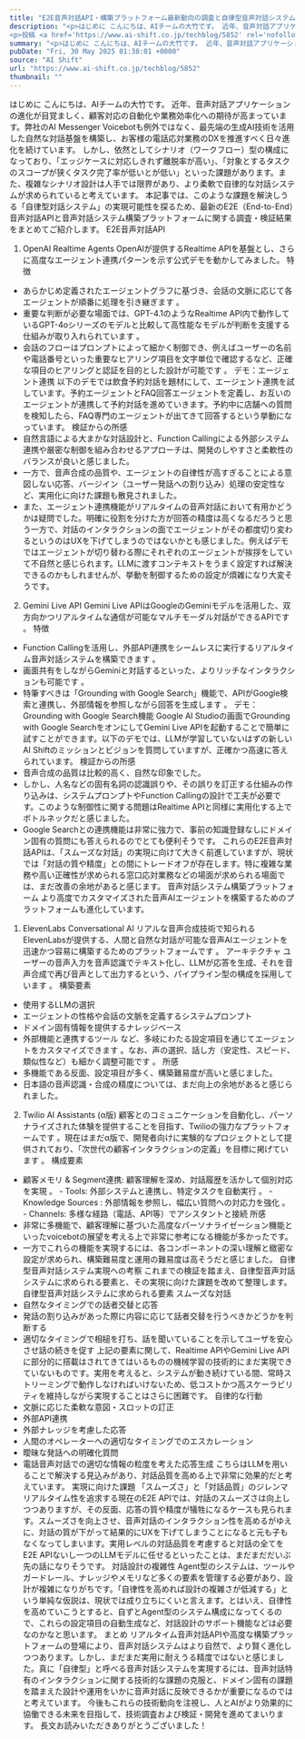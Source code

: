 ```yaml
---
title: "E2E音声対話API・構築プラットフォーム最新動向の調査と自律型音声対話システムの展望"
description: "<p>はじめに こんにちは、AIチームの大竹です。 近年、音声対話アプリケーションの進化が目覚ましく、顧客対応の自動化や業務効率化への期待が高まっています。弊社のAI Messenger Voicebotも例外ではなく、最先端 [&#8230;]</p>
<p>投稿 <a href='https://www.ai-shift.co.jp/techblog/5852' rel='nofollow'>E2E音声対話API・構築プラットフォーム最新動向の調査と自律型音声対話システムの展望</a> は <a href='https://www.ai-shift.co.jp' rel='nofollow'>株式会社AI Shift</a> に最初に表示されました。</p>"
summary: "<p>はじめに こんにちは、AIチームの大竹です。 近年、音声対話アプリケーションの進化が目覚ましく、顧客対応の自動化や業務効率化への期待が高まっています。弊社のAI Messenger Voicebotも例外ではなく、最先端 [&#823"
pubDate: "Fri, 30 May 2025 01:38:01 +0000"
source: "AI Shift"
url: "https://www.ai-shift.co.jp/techblog/5852"
thumbnail: ""
---
```


はじめに
こんにちは、AIチームの大竹です。
近年、音声対話アプリケーションの進化が目覚ましく、顧客対応の自動化や業務効率化への期待が高まっています。弊社のAI Messenger Voicebotも例外ではなく、最先端の生成AI技術を活用した自然な対話基盤を構築し、お客様の電話応対業務のDXを推進すべく日々進化を続けています。
しかし、依然としてシナリオ（ワークフロー）型の構成になっており、「エッジケースに対応しきれず離脱率が高い」、「対象とするタスクのスコープが狭くタスク完了率が低いとが低い」といった課題があります。また、複雑なシナリオ設計は人手では限界があり、より柔軟で自律的な対話システムが求められていると考えています。
本記事では、このような課題を解決しうる「自律型対話システム」の実現可能性を探るため、最新のE2E（End-to-End）音声対話APIと音声対話システム構築プラットフォームに関する調査・検証結果をまとめてご紹介します。
E2E音声対話API
1. OpenAI Realtime Agents
OpenAIが提供するRealtime APIを基盤とし、さらに高度なエージェント連携パターンを示す公式デモを動かしてみました。
特徴
- あらかじめ定義されたエージェントグラフに基づき、会話の文脈に応じて各エージェントが順番に処理を引き継ぎます 。
- 重要な判断が必要な場面では、GPT-4.1のようなRealtime API内で動作しているGPT-4oシリーズのモデルと比較して高性能なモデルが判断を支援する仕組みが取り入れられています 。
- 会話のフローはプロンプトによって細かく制御でき、例えばユーザーの名前や電話番号といった重要なヒアリング項目を文字単位で確認するなど、正確な項目のヒアリングと認証を目的とした設計が可能です 。
デモ：エージェント連携
以下のデモでは飲食予約対話を題材にして、エージェント連携を試しています。予約エージェントとFAQ回答エージェントを定義し、お互いのエージェントが連携して予約対話を進めていきます。予約中に店舗への質問を検知したら、FAQ専門のエージェントが出てきて回答するという挙動になっています。
検証からの所感
- 自然言語による大まかな対話設計と、Function Callingによる外部システム連携や厳密な制御を組み合わせるアプローチは、開発のしやすさと柔軟性のバランスが良いと感じました。
- 一方で、音声合成の品質や、エージェントの自律性が高すぎることによる意図しない応答、バージイン（ユーザー発話への割り込み）処理の安定性など、実用化に向けた課題も散見されました。
- また、エージェント連携機能がリアルタイムの音声対話において有用かどうかは疑問でした。明確に役割を分けた方が回答の精度は高くなるだろうと思う一方で、対話のインタラクションの面でエージェントがその都度切り変わるというのはUXを下げてしまうのではないかとも感じました。例えばデモではエージェントが切り替わる際にそれぞれのエージェントが挨拶をしていて不自然と感じられます。LLMに渡すコンテキストをうまく設定すれば解決できるのかもしれませんが、挙動を制御するための設定が煩雑になり大変そうです。
2. Gemini Live API
Gemini Live APIはGoogleのGeminiモデルを活用した、双方向かつリアルタイムな通信が可能なマルチモーダル対話ができるAPIです 。
特徴
- Function Callingを活用し、外部API連携をシームレスに実行するリアルタイム音声対話システムを構築できます 。
- 画面共有をしながらGeminiと対話するといった、よりリッチなインタラクションも可能です 。
- 特筆すべきは「Grounding with Google Search」機能で、APIがGoogle検索と連携し、外部情報を参照しながら回答を生成します 。
デモ：Grounding with Google Search機能
Google AI Studioの画面でGrounding with Google SearchをオンにしてGemini Live APIを起動することで簡単に試すことができます。以下のデモでは、LLMが学習していないはずの新しいAI Shiftのミッションとビジョンを質問していますが、正確かつ高速に答えられています。
検証からの所感
- 音声合成の品質は比較的高く、自然な印象でした。
- しかし、人名などの固有名詞の認識誤りや、その誤りを訂正する仕組みの作り込みは、システムプロンプトやFunction Callingの設計で工夫が必要です。このような制御性に関する問題はRealtime APIと同様に実用化する上でボトルネックだと感じました。
- Google Searchとの連携機能は非常に強力で、事前の知識登録なしにドメイン固有の質問にも答えられるのでとても便利そうです。
これらのE2E音声対話APIは、「スムーズな対話」の実現に向けて大きく前進していますが、現状では「対話の質や精度」との間にトレードオフが存在します。特に複雑な業務や高い正確性が求められる窓口応対業務などの場面が求められる場面では、まだ改善の余地があると感じます。
音声対話システム構築プラットフォーム
より高度でカスタマイズされた音声AIエージェントを構築するためのプラットフォームも進化しています。
1. ElevenLabs Conversational AI
リアルな音声合成技術で知られるElevenLabsが提供する、人間と自然な対話が可能な音声AIエージェントを迅速かつ容易に構築するためのプラットフォームです 。
アーキテクチャ
ユーザーの音声入力を音声認識でテキスト化し、LLMが応答を生成、それを音声合成で再び音声として出力するという、パイプライン型の構成を採用しています 。
構築要素
- 使用するLLMの選択
- エージェントの性格や会話の文脈を定義するシステムプロンプト
- ドメイン固有情報を提供するナレッジベース
- 外部機能と連携するツール
など、多岐にわたる設定項目を通じてエージェントをカスタマイズできます 。なお、声の選択、話し方（安定性、スピード、類似性など）も細かく調整可能です 。
所感
- 多機能である反面、設定項目が多く、構築難易度が高いと感じました。
- 日本語の音声認識・合成の精度については、まだ向上の余地があると感じられました。
2. Twilio AI Assistants (α版)
顧客とのコミュニケーションを自動化し、パーソナライズされた体験を提供することを目指す、Twilioの強力なプラットフォームです 。現在はまだα版で、開発者向けに実験的なプロジェクトとして提供されており、「次世代の顧客インタラクションの定義」を目標に掲げています 。
構成要素
- 顧客メモリ & Segment連携: 顧客理解を深め、対話履歴を活かして個別対応を実現
。 - Tools: 外部システムと連携し、特定タスクを自動実行
。 - Knowledge Sources : 外部情報を参照し、幅広い質問への対応力を強化
。 - Channels: 多様な経路（電話、API等）でアシスタントと接続
所感
- 非常に多機能で、顧客理解に基づいた高度なパーソナライゼーション機能といったvoicebotの展望を考える上で非常に参考になる機能が多かったです。
- 一方でこれらの機能を実現するには、各コンポーネントの深い理解と緻密な設定が求められ、構築難易度と運用の難易度は高そうだと感じました。
自律型音声対話システム実現への考察
これまでの検証を踏まえ、自律型音声対話システムに求められる要素と、その実現に向けた課題を改めて整理します。
自律型音声対話システムに求められる要素
スムーズな対話
- 自然なタイミングでの話者交替と応答
- 発話の割り込みがあった際に内容に応じて話者交替を行うべきかどうかを判断する
- 適切なタイミングで相槌を打ち、話を聞いていることを示してユーザを安心させ話の続きを促す
上記の要素に関して、Realtime APIやGemini Live APIに部分的に搭載はされてきてはいるものの機械学習の技術的にまだ実現できていないものです。実用を考えると、システムが動き続けている間、常時ストリーミングで動作しなければいけないため、低コストかつ高スケーラビリティを維持しながら実現することはさらに困難です。
自律的な行動
- 文脈に応じた柔軟な意図・スロットの訂正
- 外部API連携
- 外部ナレッジを考慮した応答
- 人間のオペレーターへの適切なタイミングでのエスカレーション
- 曖昧な発話への明確化質問
- 電話音声対話での適切な情報の粒度を考えた応答生成
こちらはLLMを用いることで解決する見込みがあり、対話品質を高める上で非常に効果的だと考えています。
実現に向けた課題
「スムーズさ」と「対話品質」のジレンマ
リアルタイム性を追求する現在のE2E APIでは、対話のスムーズさは向上しつつありますが、その反面、応答の質や精度が犠牲になるケースも見られます。スムーズさを向上させ、音声対話のインタラクション性を高めるがゆえに、対話の質が下がって結果的にUXを下げてしまうことになると元も子もなくなってしまいます。実用レベルの対話品質を考慮すると対話の全てをE2E APIないし一つのLLMモデルに任せるといったことは、まだまだだいぶ先の話になりそうです。
対話設計の複雑性
Agent型のシステムは、ツールやガードレール、ナレッジやメモリなど多くの要素を管理する必要があり、設計が複雑になりがちです。「自律性を高めれば設計の複雑さが低減する」という単純な仮説は、現状では成り立ちにくいと言えます。とはいえ、自律性を高めていこうとすると、自ずとAgent型のシステム構成になってくるので、これらの設定項目の自動生成など、対話設計のサポート機能などは必要なのかなと思います。
まとめ
リアルタイム音声対話APIや高度な構築プラットフォームの登場により、音声対話システムはより自然で、より賢く進化しつつあります。しかし、まだまだ実用に耐えうる精度ではないと感じました。真に「自律型」と呼べる音声対話システムを実現するには、音声対話特有のインタラクションに関する技術的な課題の克服と、ドメイン固有の課題を踏まえた設計や運用をいかに音声対話に反映できるかが重要になるのではと考えています。
今後もこれらの技術動向を注視し、人とAIがより効果的に協働できる未来を目指して、技術調査および検証・開発を進めてまいります。
長文お読みいただきありがとうございました！